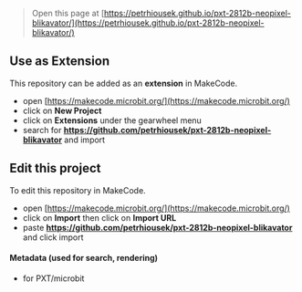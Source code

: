 
> Open this page at [https://petrhiousek.github.io/pxt-2812b-neopixel-blikavator/](https://petrhiousek.github.io/pxt-2812b-neopixel-blikavator/)

## Use as Extension

This repository can be added as an **extension** in MakeCode.

* open [https://makecode.microbit.org/](https://makecode.microbit.org/)
* click on **New Project**
* click on **Extensions** under the gearwheel menu
* search for **https://github.com/petrhiousek/pxt-2812b-neopixel-blikavator** and import

## Edit this project

To edit this repository in MakeCode.

* open [https://makecode.microbit.org/](https://makecode.microbit.org/)
* click on **Import** then click on **Import URL**
* paste **https://github.com/petrhiousek/pxt-2812b-neopixel-blikavator** and click import

#### Metadata (used for search, rendering)

* for PXT/microbit
<script src="https://makecode.com/gh-pages-embed.js"></script><script>makeCodeRender("{{ site.makecode.home_url }}", "{{ site.github.owner_name }}/{{ site.github.repository_name }}");</script>
